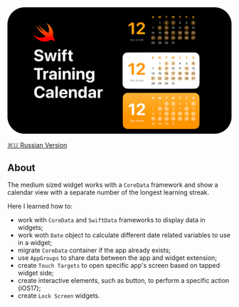 <img width="1000" src="https://raw.githubusercontent.com/artexhibit/SeanAllenWidgetKit/main/Resources/cal.png">

[🇷🇺 Russian Version](../Resources/README-CALRUS.md)

## About

The medium sized widget works with a `CoreData` framework and show a calendar view with a separate number of the longest learning streak.

Here I learned how to:

-   work with `CoreData` and `SwiftData` frameworks to display data in widgets;
-   work woth `Date` object to calculate different date related variables to use in a widget;
-   migrate `CoreData` container if the app already exists;
-   use `AppGroups` to share data between the app and widget extension;
-   create `Touch Targets` to open specific app's screen based on tapped widget side;
-   create interactive elements, such as button, to perform a specific action (iOS17);
-   create `Lock Screen` widgets.
